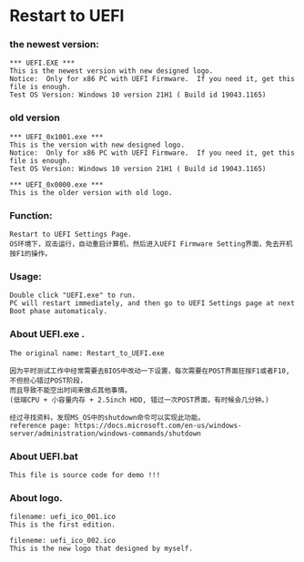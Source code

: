 # Restart to UEFI
### the newest version: 
	*** UEFI.EXE ***
	This is the newest version with new designed logo.
	Notice:  Only for x86 PC with UEFI Firmware.  If you need it, get this file is enough.
	Test OS Version: Windows 10 version 21H1 ( Build id 19043.1165)
	
### old version
	*** UEFI_0x1001.exe ***
	This is the version with new designed logo.
	Notice:  Only for x86 PC with UEFI Firmware.  If you need it, get this file is enough.
	Test OS Version: Windows 10 version 21H1 ( Build id 19043.1165)
	
	*** UEFI_0x0000.exe ***
	This is the older version with old logo.

### Function: 
	Restart to UEFI Settings Page.
	OS环境下，双击运行，自动重启计算机，然后进入UEFI Firmware Setting界面，免去开机按F1的操作。
	
### Usage:
	Double click "UEFI.exe" to run. 
 	PC will restart immediately, and then go to UEFI Settings page at next Boot phase automaticaly.

### About UEFI.exe . 
	The original name: Restart_to_UEFI.exe
	
	因为平时测试工作中经常需要去BIOS中改动一下设置，每次需要在POST界面狂按F1或者F10, 不但担心错过POST阶段，
	而且导致不能空出时间来做点其他事情。
	(低端CPU + 小容量内存 + 2.5inch HDD, 错过一次POST界面，有时候会几分钟。)
	
	经过寻找资料，发现MS_OS中的shutdown命令可以实现此功能。
	reference page: https://docs.microsoft.com/en-us/windows-server/administration/windows-commands/shutdown

### About UEFI.bat
	This file is source code for demo !!!
	
### About logo. 
	filename: uefi_ico_001.ico
	This is the first edition.
	
  	fileneme: uefi_ico_002.ico 
	This is the new logo that designed by myself.
	
